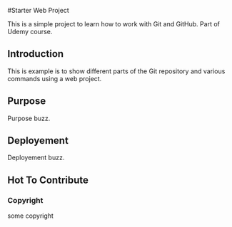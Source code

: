 #Starter Web Project 

This is a simple project to learn how to work with Git and GitHub. Part of Udemy course. 

## Introduction

This is example is to show different parts of the Git repository and various commands using a web project.

## Purpose

Purpose buzz.

## Deployement

Deployement buzz. 

## Hot To Contribute

### Copyright 
some copyright
